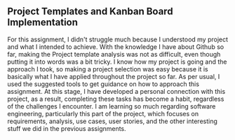 ## Project Templates and Kanban Board Implementation

For this assignment, I didn't struggle much because I understood my project and what I intended to achieve. With the knowledge I have about Github so far, making the Project template analysis was not as difficult, even though putting it into words was a bit tricky.
I know how my project is going and the approach I took, so making a project selection was easy because it is basically what I have applied throughout the project so far. As per usual, I used the suggested tools to get guidance on how to approach this assignment.
At this stage, I have developed a personal connection with this project, as a result, completing these tasks has become a habit, regardless of the challenges I encounter. 
I am learning so much regarding software engineering, particularly this part of the project, which focuses on requirements, analysis, use cases, user stories, and the other interesting stuff we did in the previous assignments.
